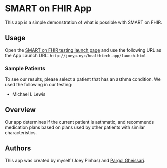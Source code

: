 # SMART on FHIR App

This app is a simple demonstration of what is possible with SMART on FHIR.

## Usage

Open the [SMART on FHIR testing launch page](http://launch.smarthealthit.org/?auth_error=&fhir_version_1=r2&fhir_version_2=r2&iss=&launch_ehr=1&launch_url=http%3A%2F%2Fjoeyp.nyc%2Fhealthtech-app%2Flaunch.html&patient=&prov_skip_auth=1&provider=&pt_skip_auth=1&public_key=&sb=&sde=&sim_ehr=1&token_lifetime=15&user_pt=) and use the following URL as the App Launch URL: `http://joeyp.nyc/healthtech-app/launch.html`

### Sample Patients

To see our results, please select a patient that has an asthma condition. We used the following in our testing:

- Michael I. Lewis

## Overview

Our app determines if the current patient is asthmatic, and recommends medication plans based on plans used by other patients with similar characteristics.

## Authors
This app was created by myself (Joey Pinhas) and [Pargol Gheissari](http://www.github.com/pargolg).
